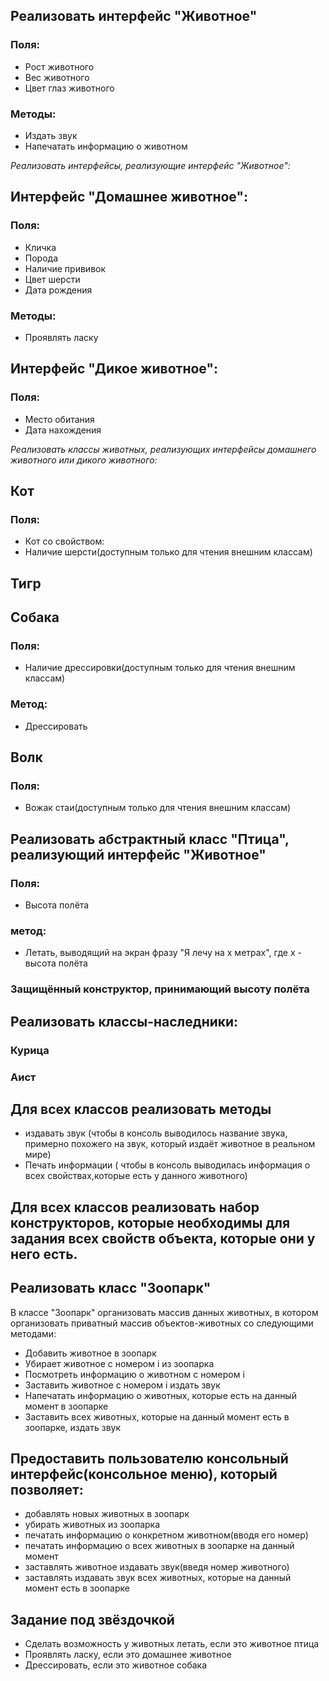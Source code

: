 ## Реализовать интерфейс "Животное"
### Поля:
 - Рост животного
 - Вес животного
 - Цвет глаз животного
### Методы:
 - Издать звук
 - Напечатать информацию о животном

*Реализовать интерфейсы, реализующие интерфейс "Животное":*
## Интерфейс "Домашнее животное":
### Поля:
 - Кличка
 - Порода
 - Наличие прививок
 - Цвет шерсти
 - Дата рождения
### Методы:
 - Проявлять ласку
## Интерфейс "Дикое животное":
### Поля:
 - Место обитания
 - Дата нахождения

*Реализовать классы животных, реализующих интерфейсы домашнего животного или дикого животного:*
## Кот
### Поля:
 - Кот со свойством:
 - Наличие шерсти(доступным только для чтения внешним классам)
## Тигр
## Собака
### Поля:
 - Наличие дрессировки(доступным только для чтения внешним классам)
### Метод:
 - Дрессировать
## Волк
### Поля:
 - Вожак стаи(доступным только для чтения внешним классам)
## Реализовать абстрактный класс "Птица", реализующий интерфейс "Животное"
### Поля:
 - Высота полёта
### метод:
 - Летать, выводящий на экран фразу "Я лечу на x метрах", где x - высота полёта
### Защищённый конструктор, принимающий высоту полёта
## Реализовать классы-наследники:
### Курица
### Аист

## Для всех классов реализовать методы
 - издавать звук (чтобы в консоль выводилось название звука, примерно похожего на звук, который издаёт животное в реальном мире)
 - Печать информации ( чтобы в консоль выводилась информация о всех свойствах,которые есть у данного животного)

## Для всех классов реализовать набор конструкторов, которые необходимы для задания всех свойств объекта, которые они у него есть.

## Реализовать класс "Зоопарк"
В классе "Зоопарк" организовать массив данных животных, в котором организовать приватный массив объектов-животных со следующими методами:
 - Добавить животное в зоопарк
 - Убирает животное с номером i из зоопарка
 - Посмотреть информацию о животном с номером i
 - Заставить животное с номером i издать звук
 - Напечатать информацию о животных, которые есть на данный момент в зоопарке
 - Заставить всех животных, которые на данный момент есть в зоопарке, издать звук
## Предоставить пользователю консольный интерфейс(консольное меню), который позволяет:
 - добавлять новых животных в зоопарк
 - убирать животных из зоопарка
 - печатать информацию о конкретном животном(вводя его номер)
 - печатать информацию о всех животных в зоопарке на данный момент
 - заставлять животное издавать звук(введя номер животного)
 - заставлять издавать звук всех животных, которые на данный момент есть в зоопарке
## Задание под звёздочкой
 - Сделать возможность у животных летать, если это животное птица
 - Проявлять ласку, если это домашнее животное
 - Дрессировать, если это животное собака